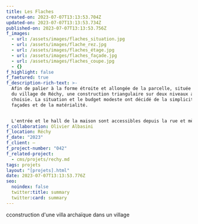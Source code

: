 ```yaml
---
title: Les Flaches
created-on: 2023-07-07T13:13:53.704Z
updated-on: 2023-07-07T13:13:53.734Z
published-on: 2023-07-07T13:13:53.756Z
f_images:
  - url: /assets/images/flaches_situation.jpg
  - url: /assets/images/flache_rez.jpg
  - url: /assets/images/flaches_étage.jpg
  - url: /assets/images/flaches_façade.jpg
  - url: /assets/images/flaches_coupe.jpg
  - {}
f_highlight: false
f_faetured: true
f_description-rich-text: >-
  Afin de palier à la forme étroite et allongée de la parcelle, située au milieu
  du village de Réchy, une construction triangulaire sur deux niveaux a été
  choisie. La situation et le budget modeste ont décidé de la simplicité des
  façades et de la matérialité.


  L'entrée et le hall de la maison sont accessibles depuis la rue et mènent à un rez-de-chaussée comprenant un salon et une cuisine ouverts sur un espace vert entourant la maison. Quant à la terrasse extérieure couverte, celle-ci est accessible depuis la cuisine et préserve l'intimité avec la rue grâce à un mur de briques intercalées. Ce mur de maçonnerie ajouré se prolonge le long de la façade est, filtrant la lumière du soleil levant, préservant l’intimité des espaces intérieurs et protège du vis-à-vis de la rue et du voisinage. Les plafonds et toitures en boiserie permet d’apporter une touche de chaleur aux murs en maçonnerie.
f_collaboration: Olivier Albasini
f_location: Réchy
f_date: "2023"
f_client: –
f_project-number: "042"
f_related-project:
  - cms/projets/rechy.md
tags: projets
layout: "[projets].html"
date: 2023-07-07T13:13:53.776Z
seo:
  noindex: false
  twitter:title: summary
  twitter:card: summary
---
```

c﻿construction d'une villa archaïque dans un village